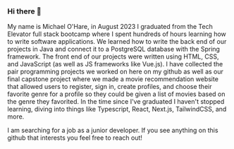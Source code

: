 ### Hi there 👋

<!--
**MichaelJOHare/MichaelJOHare** is a ✨ _special_ ✨ repository because its `README.md` (this file) appears on your GitHub profile.

Here are some ideas to get you started:

- 🔭 I’m currently working on ...
- 🌱 I’m currently learning ...
- 👯 I’m looking to collaborate on ...
- 🤔 I’m looking for help with ...
- 💬 Ask me about ...
- 📫 How to reach me: ...
- 😄 Pronouns: ...
- ⚡ Fun fact: ...
-->

My name is Michael O'Hare, in August 2023 I graduated from the Tech Elevator full stack bootcamp where I spent hundreds of hours learning how to write software applications.  We learned how to write the back end of our projects in Java and connect it to a PostgreSQL database with the Spring framework.  The front end of our projects were written using HTML, CSS, and JavaScript (as well as JS frameworks like Vue.js).  I have collected the pair programming projects we worked on here on my github as well as our final capstone project where we made a movie recommendation website that allowed users to register, sign in, create profiles, and choose their favorite genre for a profile so they could be given a list of movies based on the genre they favorited.  In the time since I've graduated I haven't stopped learning, diving into things like Typescript, React, Next.js, TailwindCSS, and more.

I am searching for a job as a junior developer. If you see anything on this github that interests you feel free to reach out!
